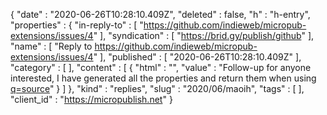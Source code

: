 {
  "date" : "2020-06-26T10:28:10.409Z",
  "deleted" : false,
  "h" : "h-entry",
  "properties" : {
    "in-reply-to" : [ "https://github.com/indieweb/micropub-extensions/issues/4" ],
    "syndication" : [ "https://brid.gy/publish/github" ],
    "name" : [ "Reply to https://github.com/indieweb/micropub-extensions/issues/4" ],
    "published" : [ "2020-06-26T10:28:10.409Z" ],
    "category" : [ ],
    "content" : [ {
      "html" : "",
      "value" : "Follow-up for anyone interested, I have generated all the properties and return them when using [q=source](https://www-api.jvt.me/micropub?q=source&url=https://www.jvt.me/mf2/2020/05/1gacn/)"
    } ]
  },
  "kind" : "replies",
  "slug" : "2020/06/maoih",
  "tags" : [ ],
  "client_id" : "https://micropublish.net"
}
